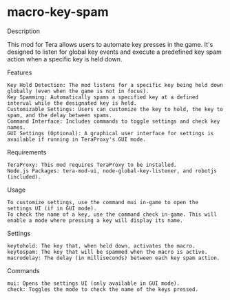 # macro-key-spam
Description

This mod for Tera allows users to automate key presses in the game. It's designed to listen for global key events and execute a predefined key spam action when a specific key is held down.

Features

    Key Hold Detection: The mod listens for a specific key being held down globally (even when the game is not in focus).
    Key Spamming: Automatically spams a specified key at a defined interval while the designated key is held.
    Customizable Settings: Users can customize the key to hold, the key to spam, and the delay between spams.
    Command Interface: Includes commands to toggle settings and check key names.
    GUI Settings (Optional): A graphical user interface for settings is available if running in TeraProxy's GUI mode.

Requirements

    TeraProxy: This mod requires TeraProxy to be installed.
    Node.js Packages: tera-mod-ui, node-global-key-listener, and robotjs (included).

Usage

    To customize settings, use the command mui in-game to open the settings UI (if in GUI mode).
    To check the name of a key, use the command check in-game. This will enable a mode where pressing a key will display its name.

Settings

    keytohold: The key that, when held down, activates the macro.
    keytospam: The key that will be spammed when the macro is active.
    macrodelay: The delay (in milliseconds) between each key spam action.

Commands

    mui: Opens the settings UI (only available in GUI mode).
    check: Toggles the mode to check the name of the keys pressed.
